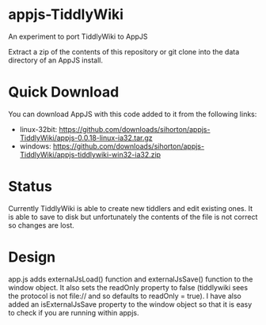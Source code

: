 appjs-TiddlyWiki
================

An experiment to port TiddlyWiki to AppJS

Extract a zip of the contents of this repository or git clone into the data directory of an AppJS install.

Quick Download
==============

You can download AppJS with this code added to it from the following links:

* linux-32bit: https://github.com/downloads/sihorton/appjs-TiddlyWiki/appjs-0.0.18-linux-ia32.tar.gz
* windows: https://github.com/downloads/sihorton/appjs-TiddlyWiki/appjs-tiddlywiki-win32-ia32.zip

Status
======

Currently TiddlyWiki is able to create new tiddlers and edit existing ones. It is able to save to disk but unfortunately 
the contents of the file is not correct so changes are lost.

Design
======

app.js adds externalJsLoad() function and externalJsSave() function to the window object. It also sets the readOnly property to false 
(tiddlywiki sees the protocol is not file:// and so defaults to readOnly = true). I have also added an isExternalJsSave property
to the window object so that it is easy to check if you are running within appjs.



